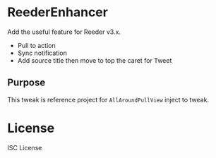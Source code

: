 # ReederEnhancer
Add the useful feature for Reeder v3.x.

* Pull to action
* Sync notification
* Add source title then move to top the caret for Tweet

## Purpose
This tweak is reference project for `AllAroundPullView` inject to tweak.

# License
ISC License
